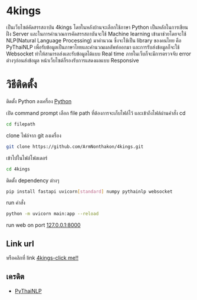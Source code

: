 
# 4kings

เป็นเว็บไซต์คัดสรรสถาบัน 4kings โดยในหลังบ้านจะเลือกใช้ภาษา Python เป็นหลักในการเขียนฝั่ง Server และในการคำนวณการคัดสรรสถาบันจะใช้ Machine learning เข้ามาช่วยโดยจะใช้ NLP(Natural Language Processing) มาคำนวณ ซึ่งจะใช้เป็น library ของคนไทย คือ PyThaiNLP เพื่อรับข้อมูลเป็นภาษาไทยและคำนวณผลลัพท์ออกมา และการรับส่งข้อมูลก็จะใช้ Websocket ทำให้สามารถส่งและรับข้อมูลได้แบบ Real time ภายในเว็บก็จะมีการตรวจจับ error ต่างๆก่อนส่งข้อมูล หน้าเว็บไซต์ก็รองรับการแสดงผลแบบ Responsive

# วิธีติดตั้ง
ติดตั้ง Python ลงเครื่อง
[Python](https://www.python.org/downloads/)

เปิด command prompt เลือก file path ที่ต้องการจะเก็บไฟล์ไว้ และเข้าถึงไฟล์ผ่านคำสั่ง cd
```bash
cd filepath
```
clone ไฟล์จาก git ลงเครื่อง
```bash
git clone https://github.com/ArmNonthakon/4kings.git
```
เข้าไปในไฟล์โฟลเดอร์
```bash
cd 4kings
```
ติดตั้ง dependency ต่างๆ
```bash
pip install fastapi uvicorn[standard] numpy pythainlp websocket 
```
run คำสั่ง
```bash
python -m uvicorn main:app --reload
```
run web on port [127.0.0.1:8000](http://127.0.0.1:8000/)
## Link url
หรือคลิกที่ link [4kings-click me!!](https://deploy-4kings.onrender.com/)
## เครดิต

 - [PyThaiNLP](https://pythainlp.github.io/)


